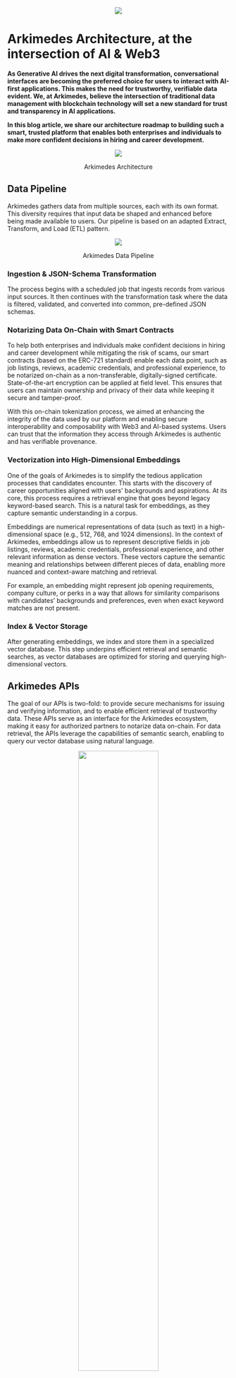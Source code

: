 <p align="center">
  <img src="./static/arkimedes_architecture_cover.png">
</p>

# Arkimedes Architecture, at the intersection of AI & Web3

**As Generative AI drives the next digital transformation, conversational interfaces are becoming the preferred choice for users to interact with AI-first applications. This makes the need for trustworthy, verifiable data evident. We, at Arkimedes, believe the intersection of traditional data management with blockchain technology will set a new standard for trust and transparency in AI applications.**

**In this blog article, we share our architecture roadmap to building such a smart, trusted platform that enables both enterprises and individuals to make more confident decisions in hiring and career development.**

<p align="center">
  <img src="./static/arkimedes_architecture.png">
</p>
<p align="center">
  Arkimedes Architecture
</p>

## Data Pipeline

Arkimedes gathers data from multiple sources, each with its own format. This diversity requires that input data be shaped and enhanced before being made available to users. Our pipeline is based on an adapted Extract, Transform, and Load (ETL) pattern.

<p align="center">
  <img src="./static/arkimedes_datapipeline.png">
</p>
<p align="center">
  Arkimedes Data Pipeline
</p>

### Ingestion & JSON-Schema Transformation

The process begins with a scheduled job that ingests records from various input sources. It then continues with the transformation task where the data is filtered, validated, and converted into common, pre-defined JSON schemas.

### Notarizing Data On-Chain with Smart Contracts

To help both enterprises and individuals make confident decisions in hiring and career development while mitigating the risk of scams, our smart contracts (based on the ERC-721 standard) enable each data point, such as job listings, reviews, academic credentials, and professional experience, to be notarized on-chain as a non-transferable, digitally-signed certificate. State-of-the-art encryption can be applied at field level. This ensures that users can maintain ownership and privacy of their data while keeping it secure and tamper-proof.

With this on-chain tokenization process, we aimed at enhancing the integrity of the data used by our platform and enabling secure interoperability and composability with Web3 and AI-based systems. Users can trust that the information they access through Arkimedes is authentic and has verifiable provenance.

### Vectorization into High-Dimensional Embeddings

One of the goals of Arkimedes is to simplify the tedious application processes that candidates encounter. This starts with the discovery of career opportunities aligned with users' backgrounds and aspirations. At its core, this process requires a retrieval engine that goes beyond legacy keyword-based search. This is a natural task for embeddings, as they capture semantic understanding in a corpus.

Embeddings are numerical representations of data (such as text) in a high-dimensional space (e.g., 512, 768, and 1024 dimensions). In the context of Arkimedes, embeddings allow us to represent descriptive fields in job listings, reviews, academic credentials, professional experience, and other relevant information as dense vectors. These vectors capture the semantic meaning and relationships between different pieces of data, enabling more nuanced and context-aware matching and retrieval.

For example, an embedding might represent job opening requirements, company culture, or perks in a way that allows for similarity comparisons with candidates’ backgrounds and preferences, even when exact keyword matches are not present.

### Index & Vector Storage

After generating embeddings, we index and store them in a specialized vector database. This step underpins efficient retrieval and semantic searches, as vector databases are optimized for storing and querying high-dimensional vectors.

## Arkimedes APIs

The goal of our APIs is two-fold: to provide secure mechanisms for issuing and verifying information, and to enable efficient retrieval of trustworthy data. These APIs serve as an interface for the Arkimedes ecosystem, making it easy for authorized partners to notarize data on-chain. For data retrieval, the APIs leverage the capabilities of semantic search, enabling to query our vector database using natural language.

<p align="center">
  <img src="./static/arkimedes_api.png" width="60%">
</p>
<p align="center">
  Arkimedes API: Credential Endpoint
</p>

## Large Language Model & Agents

Arkimedes follows a modular agentic approach, where specialized AI components work together to support enterprises and users in recruitment and career-development related tasks. This design optimizes performance, facilitates integration with external tools, and improves extensibility and explainability in AI-based interactions.

### Retrieval Augmented Generation (RAG)

As a knowledge assistant, Arkimedes implements semantic search and RAG to dynamically incorporate relevant, trustworthy data into model responses. Semantic search is implemented with embeddings, as outlined above; this gives the system the capability to comprehend the meaning behind users' queries. RAG then grounds the language model in verifiable sources, improving accuracy and minimizing hallucinations in its responses.

<p align="center">
  <img src="./static/arkimedes_RAG.png">
</p>
<p align="center">
  Arkimedes Retrieval Augmented Generation
</p>

### Reranking

This RAG-associated step enhances the quality of the context provided to the language model. In practice, it reorganizes the initial results from the search retrieval based on their relevance to the user's query and optional enterprise-custom scores.

### I/O Guardrails

Guardrails serve as safeguards to ensure our system operates within ethical, compliance, and practical boundaries. At Arkimedes, these mechanisms are designed to monitor, evaluate, and control the interactions and outputs of models and agents.

In practice, our safeguards are based on a set of recommended and fine-tuned policies such as ensuring user consent and verifying that model responses come from on-chain verifiable sources, among others. This is a flexible and dynamic layer that we aim to improve in line with developments in the state-of-the-art to maintain on-topic conversations while mitigating risks such as the generation of unintended content and misuse.

<p align="center">
  <img src="./static/arkimedes_guardrails.png">
</p>
<p align="center">
  Arkimedes I/O Guardrails
</p>

## Conversational AI, Observability & Alignment

We favor interaction in natural language through a conversational interface, integrated with an observability layer. The latter tracks execution paths, monitors the performance of agents in real-time, and gathers user feedback. With this approach, we can identify areas for improvement and ensure the system aligns effectively with user needs.

<p align="center">
  <img src="./static/arkimedes_conversational_ai.png">
</p>
<p align="center">
  Arkimedes Conversational AI
</p>